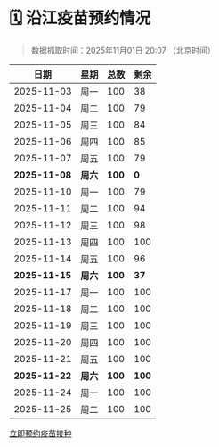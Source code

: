 # 🗓️ 沿江疫苗预约情况

> 数据抓取时间：2025年11月01日 20:07 （北京时间）

| 日期 | 星期 | 总数 | 剩余 |
|------|------|------|------|
| 2025-11-03 | 周一 | 100 | 38 |
| 2025-11-04 | 周二 | 100 | 79 |
| 2025-11-05 | 周三 | 100 | 84 |
| 2025-11-06 | 周四 | 100 | 85 |
| 2025-11-07 | 周五 | 100 | 79 |
| **2025-11-08** | **周六** | **100** | **0** |
| 2025-11-10 | 周一 | 100 | 79 |
| 2025-11-11 | 周二 | 100 | 94 |
| 2025-11-12 | 周三 | 100 | 98 |
| 2025-11-13 | 周四 | 100 | 100 |
| 2025-11-14 | 周五 | 100 | 96 |
| **2025-11-15** | **周六** | **100** | **37** |
| 2025-11-17 | 周一 | 100 | 100 |
| 2025-11-18 | 周二 | 100 | 100 |
| 2025-11-19 | 周三 | 100 | 100 |
| 2025-11-20 | 周四 | 100 | 100 |
| 2025-11-21 | 周五 | 100 | 100 |
| **2025-11-22** | **周六** | **100** | **100** |
| 2025-11-24 | 周一 | 100 | 100 |
| 2025-11-25 | 周二 | 100 | 100 |


<div class="button-container">
<a class="btn" href="http://yfzweb.ishequ.net/#/login" target="_blank">立即预约疫苗接种</a>
</div>
